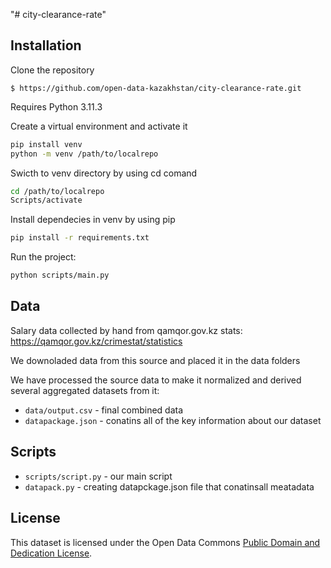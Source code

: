 "# city-clearance-rate" 

## Installation

Clone the repository
```shell
$ https://github.com/open-data-kazakhstan/city-clearance-rate.git
```

Requires Python 3.11.3 

Create a virtual environment and activate it 
```bash
pip install venv
python -m venv /path/to/localrepo
```

Swicth to venv directory by using cd comand
```bash
cd /path/to/localrepo
Scripts/activate
```

Install dependecies in venv by using pip
```bash
pip install -r requirements.txt
```

Run the project:
```bash
python scripts/main.py
```

## Data 

Salary data collected by hand from qamqor.gov.kz stats: https://qamqor.gov.kz/crimestat/statistics

We downoladed data from this source and placed it in the data folders 

We have processed the source data to make it normalized and derived  several aggregated datasets from it:

* `data/output.csv` - final combined data
* `datapackage.json` - conatins all of the key information about our dataset

## Scripts

* `scripts/script.py` - our main script
* `datapack.py` - creating datapckage.json file that conatinsall meatadata

## License

This dataset is licensed under the Open Data Commons [Public Domain and Dedication License][pddl].

[pddl]: https://www.opendatacommons.org/licenses/pddl/1-0/


